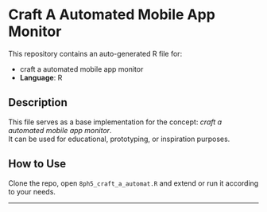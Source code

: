 # Craft A Automated Mobile App Monitor

This repository contains an auto-generated R file for:

- craft a automated mobile app monitor
- **Language**: R

## Description

This file serves as a base implementation for the concept: *craft a automated mobile app monitor*.  
It can be used for educational, prototyping, or inspiration purposes.

## How to Use

Clone the repo, open `8ph5_craft_a_automat.R` and extend or run it according to your needs.

---


